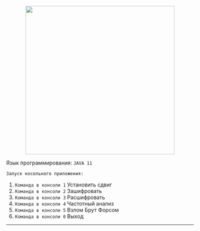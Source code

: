 <p align="center"><a href="https://www.oracle.com/cis/java/" target="_blank"><img src="https://www.oracle.com/a/ocom/img/rc30v1-java-se.png" width="400"></a></p>

Язык программирования: `JAVA 11`
```
Запуск косольного приложения:
```
1. `Команда в консоли 1` Установить сдвиг 
2. `Команда в консоли 2` Зашифровать 
3. `Команда в консоли 3` Расшифровать 
4. `Команда в консоли 4` Частотный анализ
5. `Команда в консоли 5` Взлом Брут Форсом
6. `Команда в консоли 0` Выход
---
